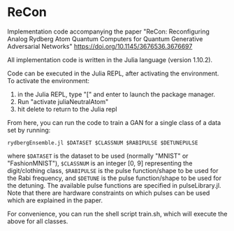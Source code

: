 # ReCon

Implementation code accompanying the paper "ReCon: Reconfiguring Analog Rydberg Atom Quantum Computers for Quantum Generative Adversarial Networks" https://doi.org/10.1145/3676536.3676697

All implementation code is written in the Julia language (version 1.10.2).

Code can be executed in the Julia REPL, after activating the environment.
To activate the environment: 

1. in the Julia REPL, type "[" and enter to launch the package manager. 
2. Run "activate juliaNeutralAtom"
3. hit delete to return to the Julia repl

From here, you can run the code to train a GAN for a single class of a data set by running:

```
rydbergEnsemble.jl $DATASET $CLASSNUM $RABIPULSE $DETUNEPULSE
```

where `$DATASET` is the dataset to be used (normally "MNIST" or "FashionMNIST"), `$CLASSNUM` is an integer [0, 9] representing the digit/clothing class, `$RABIPULSE` is the pulse function/shape to be used for the Rabi frequency, and `$DETUNE` is the pulse function/shape to be used for the detuning. The available pulse functions are specified in pulseLibrary.jl. Note that there are hardware constraints on which pulses can be used which are explained in the paper.

For convenience, you can run the shell script train.sh, which will execute the above for all classes.
